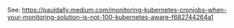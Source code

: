 See: https://pauldally.medium.com/monitoring-kubernetes-cronjobs-when-your-monitoring-solution-is-not-100-kubernetes-aware-f682744264a1